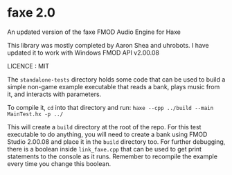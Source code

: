 # faxe 2.0
An updated version of the faxe FMOD Audio Engine for Haxe 

This library was mostly completed by Aaron Shea and uhrobots. I have updated it to work with Windows FMOD API v2.00.08

LICENCE : MIT

The `standalone-tests` directory holds some code that can be used to build a simple non-game example executable that reads a bank, plays music from it, and interacts with parameters.

To compile it, `cd` into that directory and run: `haxe --cpp ../build --main MainTest.hx -p ../`

This will create a `build` directory at the root of the repo. For this test executable to do anything, you will need to create a bank using FMOD Studio 2.00.08 and place it in the `build` directory too. For further debugging, there is a boolean inside `link_faxe.cpp` that can be used to get print statements to the console as it runs. Remember to recompile the example every time you change this boolean.